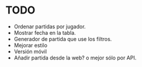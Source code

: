 # TODO

- Ordenar partidas por jugador.
- Mostrar fecha en la tabla.
- Generador de partida que use los filtros.
- Mejorar estilo
- Versión móvil
- Añadir partida desde la web? o mejor sólo por API.
